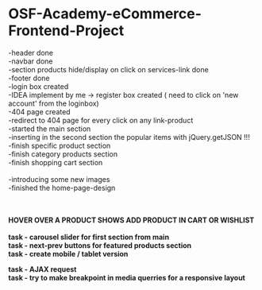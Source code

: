 # OSF-Academy-eCommerce-Frontend-Project<br>
-header done<br>
-navbar done<br>
-section products hide/display on click on services-link done<br>
-footer done<br>
-login box created<br>
-IDEA implement by me -> register box created ( need to click on 'new account' from the loginbox)<br>
-404 page created<br>
-redirect to 404 page for every click on any link-product<br>
-started the main section<br>
-inserting in the second section the popular items with jQuery.getJSON !!!<br>
-finish specific product section<br>
-finish category products section<br>
-finish shopping cart section<br>
<br>
-introducing some new images<br>
-finished the home-page-design<br>


<br>
<br>
<strong>HOVER OVER A PRODUCT SHOWS ADD PRODUCT IN CART OR WISHLIST<br>
<br>
task - carousel slider for first section from main<br> 
task - next-prev buttons for featured products section<br>
task - create mobile / tablet version<br>


task - AJAX request<br>
task - try to make breakpoint in media querries for a responsive layout
